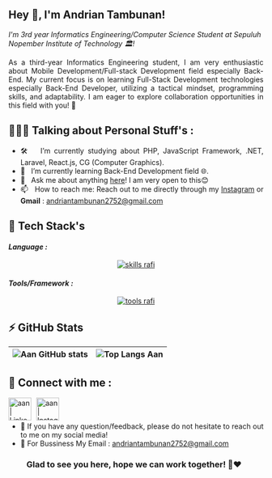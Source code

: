 ## Hey 👋, I'm Andrian Tambunan!
  
*I'm 3rd year Informatics Engineering/Computer Science Student at Sepuluh Nopember Institute of Technology 🏛️!*

<div align=justify>
As a third-year Informatics Engineering student, I am very enthusiastic about Mobile Development/Full-stack Development field especially Back-End. My current focus is on learning Full-Stack Development technologies especially Back-End Developer, utilizing a tactical mindset, programming skills, and adaptability. I am eager to  explore collaboration opportunities in this field with you! 🙌

## 👱🏻‍♂️ Talking about Personal Stuff's :
- 🛠 &nbsp; I’m currently studying about PHP, JavaScript Framework, .NET, Laravel, React.js, CG (Computer Graphics).
- 🚀 &nbsp; I’m currently learning Back-End Development field 🌐.
- 💬 &nbsp; Ask me about anything [here](https://github.com/aldrxxn/aldrxxn/issues/1)! I am very open to this😊
- 📫 &nbsp; How to reach me: Reach out to me directly through my [Instagram](https://www.instagram.com/aldrxx.n/) or **Gmail** : andriantambunan2752@gmail.com

## 🔨 Tech Stack's

<h4><i>Language :</i></h4>
<p align="center">
  <a href="https://skillicons.dev">
    <img src="https://skillicons.dev/icons?i=html,css,js,c,cpp,java,py,r,react,tailwind,bootstrap,php" alt="skills rafi"/>
  </a>
</p>

<h4><i>Tools/Framework :</i></h4>
<p align="center">
  <a href="https://skillicons.dev">
    <img src="https://skillicons.dev/icons?i=git,postgres,docker,linux,nodejs,matlab,powershell" alt="tools rafi"/>
  </a>
</p>

## ⚡ GitHub Stats

|![Aan GitHub stats](https://github-readme-stats.vercel.app/api?username=aldrxxn) |![Top Langs Aan](https://github-readme-stats.vercel.app/api/top-langs/?username=aldrxxn&layout=compact&) |
|---|---|

## 🤝 Connect with me :

<a href="https://www.linkedin.com/in/andriantambunan/"><img align="left" src="https://user-images.githubusercontent.com/91828276/209475797-23ec9742-321e-41cb-b067-483fc982ffa5.svg" alt="aan | LinkedIn" width="45px" style="margin-right: 10px;" /></a> 
<a href="https://www.instagram.com/aldrxx.n/"><img align="left" src="https://user-images.githubusercontent.com/91828276/209475747-11a55c3c-db08-4524-9a3b-59afc4d044e4.svg" alt="aan | Instagram" width="45px" style="margin-right: 10px;" /></a>
</br>
</br>
- 💬 If you have any question/feedback, please do not hesitate to reach out to me on my social media!
- 📩 For Bussiness My Email : andriantambunan2752@gmail.com

<div align="center">

### Glad to see you here, hope we can work together!  🙌❤️ &nbsp; 

</div>

<!--
### Hi there 👋

**aldrxxn/aldrxxn** is a ✨ _special_ ✨ repository because its `README.md` (this file) appears on your GitHub profile.

Here are some ideas to get you started:

- 🔭 I’m currently working on ...
- 🌱 I’m currently learning ...
- 👯 I’m looking to collaborate on ...
- 🤔 I’m looking for help with ...
- 💬 Ask me about ...
- 📫 How to reach me: ...
- 😄 Pronouns: ...
- ⚡ Fun fact: ...
-->
